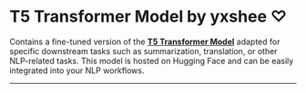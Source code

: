 # T5 Transformer Model by yxshee ♡

Contains a fine-tuned version of the  <a href="https://huggingface.co/yxshee/t5-transformer">**T5 Transformer Model**</a> adapted for specific downstream tasks such as summarization, translation, or other NLP-related tasks. This model is hosted on Hugging Face and can be easily integrated into your NLP workflows.

---


